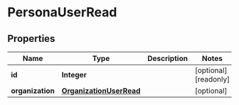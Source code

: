 

# PersonaUserRead



## Properties

| Name | Type | Description | Notes |
|------------ | ------------- | ------------- | -------------|
|**id** | **Integer** |  |  [optional] [readonly] |
|**organization** | [**OrganizationUserRead**](OrganizationUserRead.md) |  |  [optional] |



